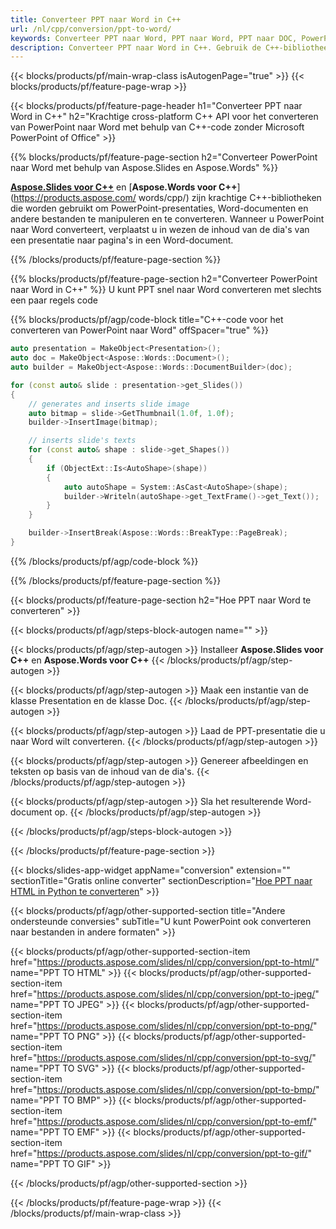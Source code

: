 ```yaml
---
title: Converteer PPT naar Word in C++
url: /nl/cpp/conversion/ppt-to-word/
keywords: Converteer PPT naar Word, PPT naar Word, PPT naar DOC, PowerPoint naar Word, C++ API, C++ Library, CPP
description: Converteer PPT naar Word in C++. Gebruik de C++-bibliotheek-API om PowerPoint naar Word te converteren
---
```


{{< blocks/products/pf/main-wrap-class isAutogenPage="true" >}}
{{< blocks/products/pf/feature-page-wrap >}}

{{< blocks/products/pf/feature-page-header h1="Converteer PPT naar Word in C++" h2="Krachtige cross-platform C++ API voor het converteren van PowerPoint naar Word met behulp van C++-code zonder Microsoft PowerPoint of Office" >}}

{{% blocks/products/pf/feature-page-section h2="Converteer PowerPoint naar Word met behulp van Aspose.Slides en Aspose.Words" %}}

[**Aspose.Slides voor C++**](https://products.aspose.com/slides/nl/cpp/) en [**Aspose.Words voor C++**](https://products.aspose.com/ words/cpp/) zijn krachtige C++-bibliotheken die worden gebruikt om PowerPoint-presentaties, Word-documenten en andere bestanden te manipuleren en te converteren. Wanneer u PowerPoint naar Word converteert, verplaatst u in wezen de inhoud van de dia's van een presentatie naar pagina's in een Word-document.

{{% /blocks/products/pf/feature-page-section %}}




{{% blocks/products/pf/feature-page-section  h2="Converteer PowerPoint naar Word in C++" %}}
U kunt PPT snel naar Word converteren met slechts een paar regels code

{{% blocks/products/pf/agp/code-block title="C++-code voor het converteren van PowerPoint naar Word" offSpacer="true" %}}
```cpp
auto presentation = MakeObject<Presentation>();
auto doc = MakeObject<Aspose::Words::Document>();
auto builder = MakeObject<Aspose::Words::DocumentBuilder>(doc);

for (const auto& slide : presentation->get_Slides())
{
    // generates and inserts slide image
    auto bitmap = slide->GetThumbnail(1.0f, 1.0f);
    builder->InsertImage(bitmap);

    // inserts slide's texts
    for (const auto& shape : slide->get_Shapes())
    {
        if (ObjectExt::Is<AutoShape>(shape))
        {
            auto autoShape = System::AsCast<AutoShape>(shape);
            builder->Writeln(autoShape->get_TextFrame()->get_Text());
        }
    }

    builder->InsertBreak(Aspose::Words::BreakType::PageBreak);
}
```
{{% /blocks/products/pf/agp/code-block %}}

{{% /blocks/products/pf/feature-page-section %}}




{{< blocks/products/pf/feature-page-section  h2="Hoe PPT naar Word te converteren" >}}


{{< blocks/products/pf/agp/steps-block-autogen name="" >}}


{{< blocks/products/pf/agp/step-autogen >}}
Installeer **Aspose.Slides voor C++** en **Aspose.Words voor C++** 
{{< /blocks/products/pf/agp/step-autogen >}}

{{< blocks/products/pf/agp/step-autogen >}}
Maak een instantie van de klasse Presentation en de klasse Doc.
{{< /blocks/products/pf/agp/step-autogen >}}

{{< blocks/products/pf/agp/step-autogen >}}
Laad de PPT-presentatie die u naar Word wilt converteren.
{{< /blocks/products/pf/agp/step-autogen >}}

{{< blocks/products/pf/agp/step-autogen >}}
Genereer afbeeldingen en teksten op basis van de inhoud van de dia's.
{{< /blocks/products/pf/agp/step-autogen >}}

{{< blocks/products/pf/agp/step-autogen >}}
Sla het resulterende Word-document op.
{{< /blocks/products/pf/agp/step-autogen >}}


{{< /blocks/products/pf/agp/steps-block-autogen >}}


{{< /blocks/products/pf/feature-page-section >}}




{{< blocks/slides-app-widget  appName="conversion" extension="" sectionTitle="Gratis online converter" sectionDescription="[Hoe PPT naar HTML in Python te converteren](https://products.aspose.com/slides/nl/python-net/conversion/ppt-to-html/)" >}}

{{< blocks/products/pf/agp/other-supported-section title="Andere ondersteunde conversies" subTitle="U kunt PowerPoint ook converteren naar bestanden in andere formaten" >}}


{{< blocks/products/pf/agp/other-supported-section-item href="https://products.aspose.com/slides/nl/cpp/conversion/ppt-to-html/" name="PPT TO HTML" >}}
{{< blocks/products/pf/agp/other-supported-section-item href="https://products.aspose.com/slides/nl/cpp/conversion/ppt-to-jpeg/" name="PPT TO JPEG" >}}
{{< blocks/products/pf/agp/other-supported-section-item href="https://products.aspose.com/slides/nl/cpp/conversion/ppt-to-png/" name="PPT TO PNG" >}}
{{< blocks/products/pf/agp/other-supported-section-item href="https://products.aspose.com/slides/nl/cpp/conversion/ppt-to-svg/" name="PPT TO SVG" >}}
{{< blocks/products/pf/agp/other-supported-section-item href="https://products.aspose.com/slides/nl/cpp/conversion/ppt-to-bmp/" name="PPT TO BMP" >}}
{{< blocks/products/pf/agp/other-supported-section-item href="https://products.aspose.com/slides/nl/cpp/conversion/ppt-to-emf/" name="PPT TO EMF" >}}
{{< blocks/products/pf/agp/other-supported-section-item href="https://products.aspose.com/slides/nl/cpp/conversion/ppt-to-gif/" name="PPT TO GIF" >}}



{{< /blocks/products/pf/agp/other-supported-section >}}

{{< /blocks/products/pf/feature-page-wrap >}}
{{< /blocks/products/pf/main-wrap-class >}}
